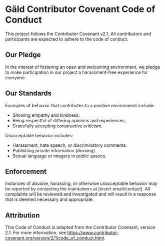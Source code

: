 # Gäld Contributor Covenant Code of Conduct

This project follows the Contributor Covenant v2.1. All contributors and participants are expected to adhere to the code of conduct.

## Our Pledge

In the interest of fostering an open and welcoming environment, we pledge to make participation in our project a harassment-free experience for everyone.

## Our Standards

Examples of behavior that contributes to a positive environment include:

-   Showing empathy and kindness.
-   Being respectful of differing opinions and experiences.
-   Gracefully accepting constructive criticism.

Unacceptable behavior includes:

-   Harassment, hate speech, or discriminatory comments.
-   Publishing private information (doxxing).
-   Sexual language or imagery in public spaces.

## Enforcement

Instances of abusive, harassing, or otherwise unacceptable behavior may be reported by contacting the maintainers at [insert email/contact]. All complaints will be reviewed and investigated and will result in a response that is deemed necessary and appropriate.

## Attribution

This Code of Conduct is adapted from the Contributor Covenant, version 2.1. For more information, see https://www.contributor-covenant.org/version/2/1/code_of_conduct.html.
